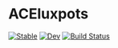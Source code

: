 # ACEluxpots

[![Stable](https://img.shields.io/badge/docs-stable-blue.svg)](https://ortner.github.io/ACEluxpots.jl/stable/)
[![Dev](https://img.shields.io/badge/docs-dev-blue.svg)](https://ortner.github.io/ACEluxpots.jl/dev/)
[![Build Status](https://github.com/ortner/ACEluxpots.jl/actions/workflows/CI.yml/badge.svg?branch=main)](https://github.com/ortner/ACEluxpots.jl/actions/workflows/CI.yml?query=branch%3Amain)
